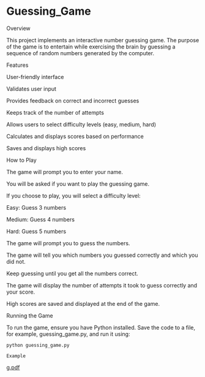 # Guessing_Game

Overview


This project implements an interactive number guessing game. The purpose of the game is to entertain while exercising the brain by guessing a sequence of random numbers generated by the computer.



Features


User-friendly interface

Validates user input

Provides feedback on correct and incorrect guesses

Keeps track of the number of attempts

Allows users to select difficulty levels (easy, medium, hard)

Calculates and displays scores based on performance

Saves and displays high scores



How to Play



The game will prompt you to enter your name.

You will be asked if you want to play the guessing game.

If you choose to play, you will select a difficulty level:


Easy: Guess 3 numbers

Medium: Guess 4 numbers

Hard: Guess 5 numbers


The game will prompt you to guess the numbers.

The game will tell you which numbers you guessed correctly and which you did not.

Keep guessing until you get all the numbers correct.

The game will display the number of attempts it took to guess correctly and your score.

High scores are saved and displayed at the end of the game.




Running the Game


To run the game, ensure you have Python installed. Save the code to a file, for example, guessing_game.py, and run it using:

    python guessing_game.py

    Example


   
[g.pdf](https://github.com/user-attachments/files/17514513/g.pdf)

